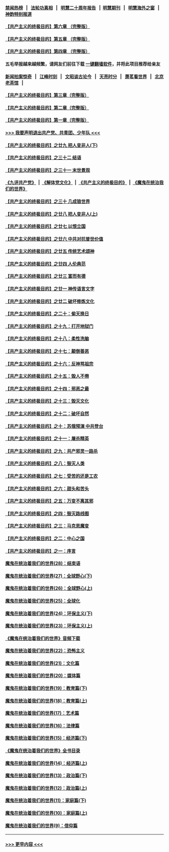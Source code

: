 #### [禁闻热榜](热点新闻.md?=0)  &nbsp;&nbsp;|&nbsp;&nbsp; [法轮功真相](https://github.com/gfw-breaker/truth/blob/master/README.md?=0) &nbsp;&nbsp;|&nbsp;&nbsp; [明慧二十周年报告](https://github.com/gfw-breaker/mh-reports/blob/master/README.md?=0) &nbsp;&nbsp;|&nbsp;&nbsp;[明慧期刊](https://github.com/gfw-breaker/mh-qikan) &nbsp;&nbsp;|&nbsp;&nbsp; [明慧海外之窗](https://github.com/gfw-breaker/mh-news/blob/master/README.md?=0) &nbsp;&nbsp;|&nbsp;&nbsp; [神韵特别报道](https://github.com/gfw-breaker/mh-news/blob/master/shenyun.md?=0)
#### [【共产主义的终极目的】第六章 （完整版）](../pages/nsc422/n11428913.md?t=03141902) 
#### [【共产主义的终极目的】第五章 （完整版）](../pages/nsc422/n11428912.md?t=03141902) 
#### [【共产主义的终极目的】第四章 （完整版）](../pages/nsc422/n11428907.md?t=03141902) 
#### 五毛举报越来越频繁，请网友们前往下载 [一键翻墙软件](https://github.com/gfw-breaker/ssr-accounts)，并将此项目推荐给亲友
#### [新闻拍案惊奇](https://github.com/gfw-breaker/banned-news/blob/master/pages/link4.md) &nbsp;&nbsp;|&nbsp;&nbsp; [江峰时刻](https://github.com/gfw-breaker/banned-news/blob/master/pages/link4.md) &nbsp;&nbsp;|&nbsp;&nbsp; [文昭谈古论今](https://github.com/gfw-breaker/banned-news/blob/master/pages/link4.md) &nbsp;&nbsp;|&nbsp;&nbsp; [天亮时分](https://github.com/gfw-breaker/banned-news/blob/master/pages/link4.md) &nbsp;&nbsp;|&nbsp;&nbsp; [萧茗看世界](https://github.com/gfw-breaker/banned-news/blob/master/pages/link4.md) &nbsp;&nbsp;|&nbsp;&nbsp; [北京老茶馆](https://github.com/gfw-breaker/banned-news/blob/master/pages/link4.md) &nbsp;&nbsp;|&nbsp;&nbsp; 
#### [【共产主义的终极目的】第三章（完整版）](../pages/nsc422/n11428848.md?t=03141902) 
#### [【共产主义的终极目的】第二章（完整版）](../pages/nsc422/n11428831.md?t=03141902) 
#### [【共产主义的终极目的】第一章（完整版）](../pages/nsc422/n11417651.md?t=03141902) 
#### [>>> 我要声明退出共产党、共青团、少年队 <<<](https://github.com/begood0513/goodnews/blob/master/quit/letter.md) 
#### [【共产主义的终极目的】之廿九 把人变非人(下)](../pages/nsc422/n11344140.md?t=03141902) 
#### [【共产主义的终极目的】之三十二 结语](../pages/nsc422/n11360535.md?t=03141902) 
#### [【共产主义的终极目的】之三十一 末世景观](../pages/nsc422/n11351129.md?t=03141902) 
#### [《九评共产党》](https://github.com/begood0513/9ping.md/blob/master/README.md) &nbsp;|&nbsp; [《解体党文化》](../../../../jtdwh.md/blob/master/README.md)  &nbsp;|&nbsp; [《共产主义的终极目的》](../../../../gczydzjmd.md/blob/master/README.md) &nbsp;|&nbsp; [《魔鬼在统治我们的世界》](../../../../mgztzwmdsj.md/blob/master/README.md) 
#### [【共产主义的终极目的】之三十 几成狼世界](../pages/nsc422/n11348280.md?t=03141902) 
#### [【共产主义的终极目的】之廿八 把人变非人(上)](../pages/nsc422/n11340492.md?t=03141902) 
#### [【共产主义的终极目的】之廿七 以恨立国](../pages/nsc422/n11336944.md?t=03141902) 
#### [【共产主义的终极目的】之廿六 中共对抗普世价值](../pages/nsc422/n11324785.md?t=03141902) 
#### [【共产主义的终极目的】之廿五 传统艺术颂神](../pages/nsc422/n11296396.md?t=03141902) 
#### [【共产主义的终极目的】之廿四 人伦典范](../pages/nsc422/n11296397.md?t=03141902) 
#### [【共产主义的终极目的】之廿三 富而有德](../pages/nsc422/n11283598.md?t=03141902) 
#### [【共产主义的终极目的】之廿一 神传语言文字](../pages/nsc422/n11263265.md?t=03141902) 
#### [【共产主义的终极目的】之廿二 破坏修炼文化](../pages/nsc422/n11245728.md?t=03141902) 
#### [【共产主义的终极目的】之二十：偷天换日](../pages/nsc422/n11238846.md?t=03141902) 
#### [【共产主义的终极目的】之十九：打开地狱门](../pages/nsc422/n11206376.md?t=03141902) 
#### [【共产主义的终极目的】之十八：柔性洗脑](../pages/nsc422/n11199994.md?t=03141902) 
#### [【共产主义的终极目的】之十七：颠倒善恶](../pages/nsc422/n11179782.md?t=03141902) 
#### [【共产主义的终极目的】之十六：反神骂祖宗](../pages/nsc422/n11166798.md?t=03141902) 
#### [【共产主义的终极目的】之十五：毁人不倦](../pages/nsc422/n11166792.md?t=03141902) 
#### [【共产主义的终极目的】之十四：邪恶之最](../pages/nsc422/n11150249.md?t=03141902) 
#### [【共产主义的终极目的】之十三：毁灭文化](../pages/nsc422/n11135227.md?t=03141902) 
#### [【共产主义的终极目的】之十二：破坏自然](../pages/nsc422/n11135214.md?t=03141902) 
#### [【共产主义的终极目的】之十：苏俄预演 中共登台](../pages/nsc422/n11118424.md?t=03141902) 
#### [【共产主义的终极目的】之十一：屠杀精英](../pages/nsc422/n11118442.md?t=03141902) 
#### [【共产主义的终极目的】之九：共产邪灵一路杀](../pages/nsc422/n11114139.md?t=03141902) 
#### [【共产主义的终极目的】之八：毁灭人类](../pages/nsc422/n11108503.md?t=03141902) 
#### [【共产主义的终极目的】之七：受苦的还是工农](../pages/nsc422/n11101809.md?t=03141902) 
#### [【共产主义的终极目的】之六：甜头和苦头](../pages/nsc422/n11096971.md?t=03141902) 
#### [【共产主义的终极目的】之五：万变不离其邪](../pages/nsc422/n11091285.md?t=03141902) 
#### [【共产主义的终极目的】之四：毁灭路线图](../pages/nsc422/n11086284.md?t=03141902) 
#### [【共产主义的终极目的】之三：马克思魔变](../pages/nsc422/n11061941.md?t=03141902) 
#### [【共产主义的终极目的】之二：中心之国](../pages/nsc422/n11047728.md?t=03141902) 
#### [【共产主义的终极目的】之一：序言](../pages/nsc422/n11086077.md?t=03141902) 
#### [魔鬼在统治着我们的世界(28)：结束语](../pages/nsc422/n10936246.md?t=03141902) 
#### [魔鬼在统治着我们的世界(27)：全球野心(下)](../pages/nsc422/n10928319.md?t=03141902) 
#### [魔鬼在统治着我们的世界(26)：全球野心(上)](../pages/nsc422/n10900318.md?t=03141902) 
#### [魔鬼在统治着我们的世界(25)：全球化](../pages/nsc422/n10788205.md?t=03141902) 
#### [魔鬼在统治着我们的世界(24)：环保主义(下)](../pages/nsc422/n10695307.md?t=03141902) 
#### [魔鬼在统治着我们的世界(23)：环保主义(上)](../pages/nsc422/n10688613.md?t=03141902) 
#### [《魔鬼在统治着我们的世界》音频下载](../pages/nsc422/n10635553.md?t=03141902) 
#### [魔鬼在统治着我们的世界(22)：恐怖主义](../pages/nsc422/n10614727.md?t=03141902) 
#### [魔鬼在统治着我们的世界(21)：文化篇](../pages/nsc422/n10597706.md?t=03141902) 
#### [魔鬼在统治着我们的世界(20)：媒体篇](../pages/nsc422/n10586579.md?t=03141902) 
#### [魔鬼在统治着我们的世界(19)：教育篇(下)](../pages/nsc422/n10564808.md?t=03141902) 
#### [魔鬼在统治着我们的世界(18)：教育篇(上)](../pages/nsc422/n10526970.md?t=03141902) 
#### [魔鬼在统治着我们的世界(17)：艺术篇](../pages/nsc422/n10499093.md?t=03141902) 
#### [魔鬼在统治着我们的世界(16)：法律篇](../pages/nsc422/n10485969.md?t=03141902) 
#### [魔鬼在统治着我们的世界(15)：经济篇(下)](../pages/nsc422/n10469975.md?t=03141902) 
#### [《魔鬼在统治着我们的世界》全书目录](../pages/nsc422/n10464261.md?t=03141902) 
#### [魔鬼在统治着我们的世界(14)：经济篇(上)](../pages/nsc422/n10457370.md?t=03141902) 
#### [魔鬼在统治着我们的世界(13)：政治篇(下)](../pages/nsc422/n10448270.md?t=03141902) 
#### [魔鬼在统治着我们的世界(12)：政治篇(上)](../pages/nsc422/n10444576.md?t=03141902) 
#### [魔鬼在统治着我们的世界(11)：家庭篇(下)](../pages/nsc422/n10440961.md?t=03141902) 
#### [魔鬼在统治着我们的世界(10)：家庭篇(上)](../pages/nsc422/n10435448.md?t=03141902) 
#### [魔鬼在统治着我们的世界(9)：信仰篇](../pages/nsc422/n10432159.md?t=03141902) 

----
#### [ >>> 更早内容 <<< ](../indexes/nsc422-earlier.md)
